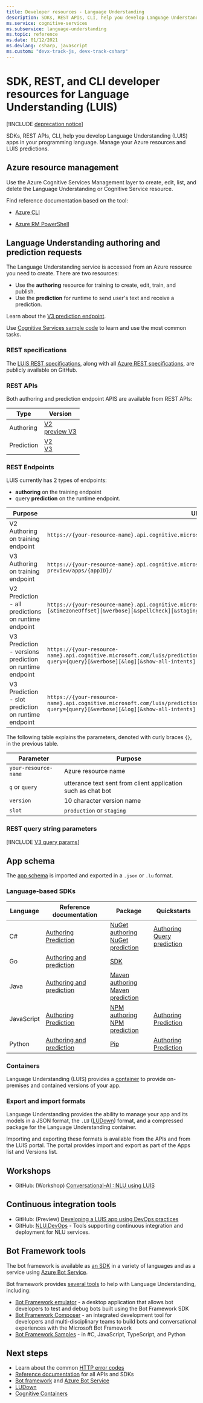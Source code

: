 ```yaml
---
title: Developer resources - Language Understanding
description: SDKs, REST APIs, CLI, help you develop Language Understanding (LUIS) apps in your programming language. Manage your Azure resources and LUIS predictions.
ms.service: cognitive-services
ms.subservice: language-understanding
ms.topic: reference
ms.date: 01/12/2021
ms.devlang: csharp, javascript
ms.custom: "devx-track-js, devx-track-csharp"
---
```


# SDK, REST, and CLI developer resources for Language Understanding (LUIS)

[!INCLUDE [deprecation notice](./includes/deprecation-notice.md)]


SDKs, REST APIs, CLI, help you develop Language Understanding (LUIS) apps in your programming language. Manage your Azure resources and LUIS predictions.

## Azure resource management

Use the Azure Cognitive Services Management layer to create, edit, list, and delete the Language Understanding or Cognitive Service resource.

Find reference documentation based on the tool:

* [Azure CLI](/cli/azure/cognitiveservices#az-cognitiveservices-list)

* [Azure RM PowerShell](/powershell/module/azurerm.cognitiveservices/#cognitive_services)


## Language Understanding authoring and prediction requests

The Language Understanding service is accessed from an Azure resource you need to create. There are two resources:

* Use the **authoring** resource for training to create, edit, train, and publish.
* Use the **prediction** for runtime to send user's text and receive a prediction.

Learn about the [V3 prediction endpoint](luis-migration-api-v3.md).

Use [Cognitive Services sample code](https://github.com/Azure-Samples/cognitive-services-quickstart-code) to learn and use the most common tasks.

### REST specifications

The [LUIS REST specifications](https://github.com/Azure/azure-rest-api-specs/tree/master/specification/cognitiveservices/data-plane/LUIS), along with all [Azure REST specifications](https://github.com/Azure/azure-rest-api-specs), are publicly available on GitHub.

### REST APIs

Both authoring and prediction endpoint APIS are available from REST APIs:

|Type|Version|
|--|--|
|Authoring|[V2](https://go.microsoft.com/fwlink/?linkid=2092087)<br>[preview V3](https://westeurope.dev.cognitive.microsoft.com/docs/services/luis-programmatic-apis-v3-0-preview)|
|Prediction|[V2](https://go.microsoft.com/fwlink/?linkid=2092356)<br>[V3](https://westcentralus.dev.cognitive.microsoft.com/docs/services/luis-endpoint-api-v3-0/)|

### REST Endpoints

LUIS currently has 2 types of endpoints:

* **authoring** on the training endpoint
* query **prediction** on the runtime endpoint.

|Purpose|URL|
|--|--|
|V2 Authoring on training endpoint|`https://{your-resource-name}.api.cognitive.microsoft.com/luis/api/v2.0/apps/{appID}/`|
|V3 Authoring on training endpoint|`https://{your-resource-name}.api.cognitive.microsoft.com/luis/authoring/v3.0-preview/apps/{appID}/`|
|V2 Prediction - all predictions on runtime endpoint|`https://{your-resource-name}.api.cognitive.microsoft.com/luis/v2.0/apps/{appId}?q={q}[&timezoneOffset][&verbose][&spellCheck][&staging][&bing-spell-check-subscription-key][&log]`|
|V3 Prediction - versions prediction on runtime endpoint|`https://{your-resource-name}.api.cognitive.microsoft.com/luis/prediction/v3.0/apps/{appId}/versions/{versionId}/predict?query={query}[&verbose][&log][&show-all-intents]`|
|V3 Prediction - slot prediction on runtime endpoint|`https://{your-resource-name}.api.cognitive.microsoft.com/luis/prediction/v3.0/apps/{appId}/slots/{slotName}/predict?query={query}[&verbose][&log][&show-all-intents]`|

The following table explains the parameters, denoted with curly braces `{}`, in the previous table.

|Parameter|Purpose|
|--|--|
|`your-resource-name`|Azure resource name|
|`q` or `query`|utterance text sent from client application such as chat bot|
|`version`|10 character version name|
|`slot`| `production` or `staging`|

### REST query string parameters

[!INCLUDE [V3 query params](./includes/v3-prediction-query-params.md)]

## App schema

The [app schema](app-schema-definition.md) is imported and exported in a `.json` or `.lu` format.

### Language-based SDKs

|Language |Reference documentation|Package|Quickstarts|
|--|--|--|--|
|C#|[Authoring](/dotnet/api/microsoft.azure.cognitiveservices.language.luis.authoring)</br>[Prediction](/dotnet/api/microsoft.azure.cognitiveservices.language.luis.runtime)|[NuGet authoring](https://www.nuget.org/packages/Microsoft.Azure.CognitiveServices.Language.LUIS.Authoring/)<br>[NuGet prediction](https://www.nuget.org/packages/Microsoft.Azure.CognitiveServices.Language.LUIS.Runtime/)|[Authoring](./client-libraries-rest-api.md?pivots=rest-api)<br>[Query prediction](./client-libraries-rest-api.md?pivots=rest-api)|
|Go|[Authoring and prediction](https://godoc.org/github.com/Azure/azure-sdk-for-go/services/cognitiveservices/v2.0/luis)|[SDK](https://github.com/Azure/azure-sdk-for-go/tree/master/services/cognitiveservices/v2.0/luis)||
|Java|[Authoring and prediction](/java/api/overview/azure/cognitiveservices/client/languageunderstanding)|[Maven authoring](https://search.maven.org/artifact/com.microsoft.azure.cognitiveservices/azure-cognitiveservices-luis-authoring)<br>[Maven prediction](https://search.maven.org/artifact/com.microsoft.azure.cognitiveservices/azure-cognitiveservices-luis-runtime)|
|JavaScript|[Authoring](/javascript/api/@azure/cognitiveservices-luis-authoring/)<br>[Prediction](/javascript/api/@azure/cognitiveservices-luis-runtime/)|[NPM authoring](https://www.npmjs.com/package/@azure/cognitiveservices-luis-authoring)<br>[NPM prediction](https://www.npmjs.com/package/@azure/cognitiveservices-luis-runtime)|[Authoring](./client-libraries-rest-api.md?pivots=rest-api)<br>[Prediction](./client-libraries-rest-api.md?pivots=rest-api)|
|Python|[Authoring and prediction](./client-libraries-rest-api.md?pivots=rest-api)|[Pip](https://pypi.org/project/azure-cognitiveservices-language-luis/)|[Authoring](./client-libraries-rest-api.md?pivots=rest-api)<br>[Prediction](./client-libraries-rest-api.md?pivots=rest-api)|


### Containers

Language Understanding (LUIS) provides a [container](luis-container-howto.md) to provide on-premises and contained versions of your app.

### Export and import formats

Language Understanding provides the ability to manage your app and its models in a JSON format, the `.LU` ([LUDown](https://github.com/microsoft/botbuilder-tools/blob/master/packages/Ludown)) format, and a compressed package for the Language Understanding container.

Importing and exporting these formats is available from the APIs and from the LUIS portal. The portal provides import and export as part of the Apps list and Versions list.

## Workshops

* GitHub: (Workshop) [Conversational-AI : NLU using LUIS](https://github.com/GlobalAICommunity/Workshop-Conversational-AI)

## Continuous integration tools

* GitHub: (Preview) [Developing a LUIS app using DevOps practices](https://github.com/Azure-Samples/LUIS-DevOps-Template)
* GitHub: [NLU.DevOps](https://github.com/microsoft/NLU.DevOps) - Tools supporting continuous integration and deployment for NLU services.

## Bot Framework tools

The bot framework is available as [an SDK](https://github.com/Microsoft/botframework) in a variety of languages and as a service using [Azure Bot Service](https://dev.botframework.com/).

Bot framework provides [several tools](https://github.com/microsoft/botbuilder-tools) to help with Language Understanding, including:
* [Bot Framework emulator](https://github.com/Microsoft/BotFramework-Emulator/releases) - a desktop application that allows bot developers to test and debug bots built using the Bot Framework SDK
* [Bot Framework Composer](https://github.com/microsoft/BotFramework-Composer/blob/stable/README.md) - an integrated development tool for developers and multi-disciplinary teams to build bots and conversational experiences with the Microsoft Bot Framework
* [Bot Framework Samples](https://github.com/microsoft/botbuilder-samples) - in #C, JavaScript, TypeScript, and Python

## Next steps

* Learn about the common [HTTP error codes](luis-reference-response-codes.md)
* [Reference documentation](../../index.yml) for all APIs and SDKs
* [Bot framework](https://github.com/Microsoft/botbuilder-dotnet) and [Azure Bot Service](https://dev.botframework.com/)
* [LUDown](https://github.com/microsoft/botbuilder-tools/blob/master/packages/Ludown)
* [Cognitive Containers](../cognitive-services-container-support.md)
